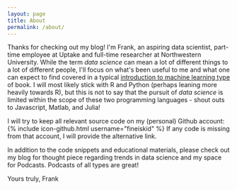 ```yaml
---
layout: page
title: About
permalink: /about/
---
```


Thanks for checking out my blog! I'm Frank, an aspiring data scientist, part-time employee at Uptake and full-time researcher at Northwestern University. While the term _data science_ can mean a lot of different things to a lot of different people, I'll focus on what's been useful to me and what one can expect to find covered in a typical [introduction to machine learning type](http://www-bcf.usc.edu/~gareth/ISL/) of book. I will most likely stick with R and Python (perhaps leaning more heavily towards R), but this is not to say that the pursuit of _data science_ is limited within the scope of these two programming languages - shout outs to Javascript, Matlab, and Julia!

I will try to keep all relevant source code on my (personal) Github account:
{% include icon-github.html username="fineiskid" %}
If any code is missing from that account, I will provide the alternative link.

In addition to the code snippets and educational materials, please check out my blog for thought piece regarding trends in data science and my space for Podcasts. Podcasts of all types are great! 




Yours truly,
Frank

